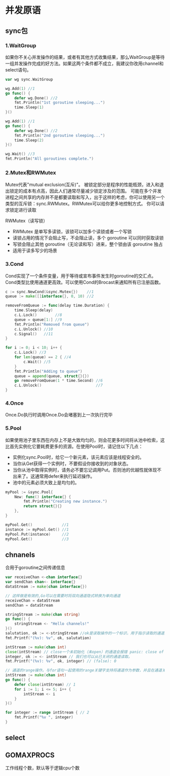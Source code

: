 # 并发原语

## sync包

### 1.WaitGroup

如果你不关心并发操作的结果，或者有其他方式收集结果，那么WaitGroup是等待一组并发操作完成的好方法。如果这两个条件都不成立，我建议你改用channel和select语句。

```go
var wg sync.WaitGroup

wg.Add(1) //1
go func() {
	defer wg.Done() //2
	fmt.Println("1st goroutine sleeping...")
	time.Sleep(1)
}()

wg.Add(1) //1
go func() {
	defer wg.Done() //2
	fmt.Println("2nd goroutine sleeping...")
	time.Sleep(2)
}()

wg.Wait() //3
fmt.Println("All goroutines complete.")
```

### 2.Mutex和RWMutex

Mutex代表"mutual exclusion(互斥)"。
被锁定部分是程序的性能瓶颈，进入和退出锁定的成本有点高，因此人们通常尽量减少锁定涉及的范围。
可能在多个并发进程之间共享的内存并不是都要读取和写入，出于这样的考虑，你可以使用另一个类型的互斥锁：sync.RWMutex。RWMutex可以给你更多地控制方式。 你可以请求锁定进行读取

RWMutex（读写锁）
- RWMutex 是单写多读锁，该锁可以加多个读锁或者一个写锁
- 读锁占用的情况下会阻止写，不会阻止读，多个 goroutine 可以同时获取读锁
- 写锁会阻止其他 goroutine（无论读和写）进来，整个锁由该 goroutine 独占
- 适用于读多写少的场景

### 3.Cond

Cond实现了一个条件变量，用于等待或宣布事件发生时goroutine的交汇点。Cond类型比使用通道更高效。可以使用Cond的Brocast来通知所有已注册函数。

```go
c := sync.NewCond(&sync.Mutex{})    //1
queue := make([]interface{}, 0, 10) //2

removeFromQueue := func(delay time.Duration) {
	time.Sleep(delay)
	c.L.Lock()        //8
	queue = queue[1:] //9
	fmt.Println("Removed from queue")
	c.L.Unlock() //10
	c.Signal()   //11
}

for i := 0; i < 10; i++ {
	c.L.Lock() //3
	for len(queue) == 2 { //4
		c.Wait() //5
	}
	fmt.Println("Adding to queue")
	queue = append(queue, struct{}{})
	go removeFromQueue(1 * time.Second) //6
	c.L.Unlock()                        //7
}
```

### 4.Once

Once.Do执行时调用Once.Do会堵塞到上一次执行完毕

### 5.Pool

如果使用池子里东西在内存上不是大致均匀的，则会花更多时间将从池中检索，这比首先实例化它要耗费更多的资源。在使用Pool时，请记住以下几点：

- 实例化sync.Pool时，给它一个新元素，该元素应该是线程安全的。
- 当你从Get获得一个实例时，不要假设你接收到的对象状态。
- 当你从池中取得实例时，请务必不要忘记调用Put。否则池的优越性就体现不出来了。这通常用defer来执行延迟操作。
- 池中的元素必须大致上是均匀的。

```go
myPool := &sync.Pool{
	New: func() interface{} {
		fmt.Println("Creating new instance.")
		return struct{}{}
	},
}

myPool.Get()             //1
instance := myPool.Get() //1
myPool.Put(instance)     //2
myPool.Get()             //3
```

## chnanels

合用于goroutine之间传递信息

```go
var receiveChan <-chan interface{}
var sendChan chan<- interface{}
dataStream := make(chan interface{})

// 这样做是有效的,Go可以在需要时将双向通道隐式转换为单向通道
receiveChan = dataStream  
sendChan = dataStream

stringStream := make(chan string)
go func() {
	stringStream <- "Hello channels!"
}()
salutation, ok := <-stringStream //ok是读取操作的一个标识，用于指示读取的通道是由过程中其他位置的写入生成的值，还是由已关闭通道生成的默认值。
fmt.Printf("(%v): %v", ok, salutation)

intStream := make(chan int)
close(intStream) // close一个未初始化（未open）的通道会报错 panic: close of nil channel
integer, ok := <- intStream // 我们也可以从已关闭的通道读取。
fmt.Printf("(%v): %v", ok, integer) // (false): 0

// 通道的range操作。与for语句一起使用的range关键字支持将通道作为参数，并且在通道关闭时自动结束循环。
intStream := make(chan int)
go func() {
	defer close(intStream) // 1
	for i := 1; i <= 5; i++ {
		intStream <- i
	}
}()

for integer := range intStream { // 2
	fmt.Printf("%v ", integer)
}
```

## select

## GOMAXPROCS

工作线程个数，默认等于逻辑cpu个数